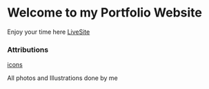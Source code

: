 # Welcome to my Portfolio Website 

Enjoy your time here
[LiveSite](https://sydney-bruce-portfolio.netlify.app/)

### Attributions

[icons](https://www.iconfinder.com/)

All photos and Illustrations done by me